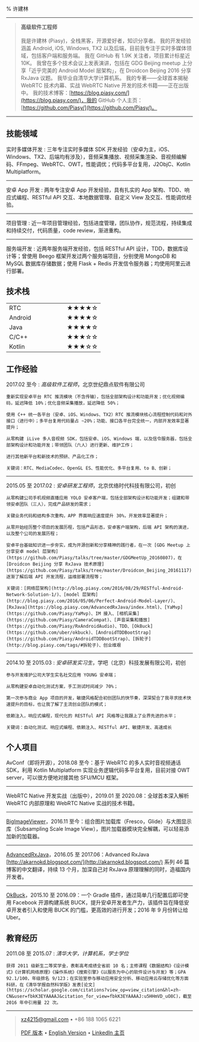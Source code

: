 % 许建林

----

> **高级软件工程师**
> \
> \
> 我是许建林 (Piasy)，全栈黑客，开源爱好者，知识分享者。
> 我的开发经验涵盖 Android, iOS, Windows, TX2 以及后端，目前我专注于实时多媒体领域，包括客户端和服务端。
> 我在 GitHub 有 1.9K 关注者，项目累计标星近 10K。
> 我曾在多个技术会议上发表演讲，包括在 GDG Beijing meetup 上分享「近乎完美的 Android Model 层架构」，在 Droidcon Beijing 2016 分享 RxJava 议题。
> 我毕业自清华大学计算机系。
> 我的专著——全球首本揭秘 WebRTC 技术内幕、实战 WebRTC Native 开发的技术书籍——正在出版中。
> 我的技术博客：[https://blog.piasy.com/](https://blog.piasy.com/)，我的 GitHub 个人主页：[https://github.com/Piasy/](https://github.com/Piasy/)。

----

技能领域
-------------------------

实时多媒体开发
:   三年专注实时多媒体 SDK 开发经验（安卓为主，iOS、Windows、TX2、后端均有涉及），音频采集播放、视频采集渲染、音视频编解码、FFmpeg、WebRTC、OWT，性能调优；代码多平台复用，J2ObjC、Kotlin Multiplatform。

----

安卓 App 开发
:   两年专注安卓 App 开发经验，具有扎实的 App 架构、TDD、响应式编程、RESTful API 交互、本地数据管理、自定义 View 及交互、性能调优经验。

----

项目管理
:   近一年项目管理经验，包括进度管理，团队协作，规范流程，持续集成和持续交付，代码质量，code review，渐进重构。

----

服务端开发
:   近两年服务端开发经验，包括 RESTful API 设计，TDD，数据库设计等；曾使用 Beego 框架开发过两个服务端项目，分别使用 MongoDB 和 MySQL 数据库存储数据；使用 Flask + Redis 开发信令服务器；均使用阿里云进行部署。

技术栈
-------------------------

|         |               |     |
|---------|---------------|-----|
| RTC     |               |★★★★☆|
| Android |               |★★★★☆|
| Java    |               |★★★★☆|
| C/C++   |               |★★★☆☆|
| Kotlin  |               |★★★☆☆|

工作经验
--------------------

2017.02 至今
:   *高级软件工程师*，北京世纪鼎点软件有限公司

    重新实现安卓平台 RTC 推流模块（不含传输），包括全部架构设计和功能开发；优化视频编码，延迟降低 10%；优化音频采集播放，延迟降低 50%；   

    使用 C++ 统一各平台（安卓、iOS、Windows、TX2）RTC 推流模块核心流程控制代码和对外接口（进行中）；多平台复用代码量占 ~20%；功能、接口各平台完全统一，内部开发效率显著提升；  

    从零构建 iLive 多人音视频 SDK，包括安卓、iOS、Windows 端，以及信令服务器，包括全部架构设计和功能开发；带领团队（六人）进行更新、维护工作；  

    进行其他新平台和新技术的预研、产品化工作；  

    关键词：RTC、MediaCodec、OpenGL ES、性能优化、多平台复用、to B、创新；

----

2015.05 至 2017.02
:   *安卓研发工程师*，北京优络时代科技有限公司，初创

    从零构建公司手机视频直播应用 YOLO 安卓客户端，包括全部架构设计和功能开发；组建和带领安卓团队（三人），完成产品研发的需求；  

    关键业务代码和结构多次重构，APP 界面响应速度提升 30%，开发效率显著提升；  
    
    从零开始经历整个项目的发展历程，包括产品形态，安卓客户端架构，后端 API 架构的演进，以及整个公司的发展历程；  

    安卓平台基础知识进一步夯实，成为开源创新和分享精神的践行者，在一次 [GDG Meetup 上分享安卓 model 层架构](https://github.com/Piasy/talks/tree/master/GDGMeetUp_20160807)，在 [Droidcon Beijing 分享 RxJava 技术原理](https://github.com/Piasy/talks/tree/master/Droidcon_Beijing_20161117)；  
    逐渐了解后端 API 开发流程，运维部署流程等；  

    关键词：[网络层架构](http://blog.piasy.com/2016/08/29/RESTful-Android-Network-Solution-1/)、[model 层架构](http://blog.piasy.com/2016/05/06/Perfect-Android-Model-Layer/)、[RxJava](https://blog.piasy.com/AdvancedRxJava/index.html)、[YaMvp](https://github.com/Piasy/YaMvp)、IM 接入、[相机采集](https://github.com/Piasy/CameraCompat)、[声音采集和播放](https://github.com/Piasy/RxAndroidAudio)、TDD、[OkBuck](https://github.com/uber/okbuck)、[AndroidTDDBootStrap](https://github.com/Piasy/AndroidTDDBootStrap)、[拆轮子](http://blog.piasy.com/tags/#拆轮子)、创业维艰

----

2014.10 至 2015.03
:   *安卓研发实习生*，学吧（北京）科技发展有限公司，初创

    参与开发维护公司大学生实名社交应用 YOUNG 安卓端；  

    从零构建安卓自动化测试方案，手工测试时间减少 70%；  

    第一次参与商业 App 项目的开发，敏捷风格配合初创团队的快节奏，深深契合了我寻求技术快速提升的目标，也让我了解了主流创业团队的模式；  

    依赖注入，响应式编程，现代化的 RESTful API 风格等让我跟上了业界先进的水平；  

    关键词：自动化测试、响应式编程、依赖注入、RESTful API、敏捷开发、高速成长

个人项目
-------------------------

AvConf（即将开源），2018.08 至今：基于 WebRTC 的多人实时音视频通话 SDK，利用 Kotlin Multiplatform 实现业务逻辑代码多平台复用，目前对接 OWT server，可以很方便地对接其他 SFU/MCU 框架。

----

WebRTC Native 开发实战（出版中），2019.01 至 2020.08：全球首本深入解析 WebRTC 内部原理和 WebRTC Native 实战的技术书籍。

----

[BigImageViewer](https://github.com/Piasy/BigImageViewer)，2016.11 至今：组合图片加载库（Fresco，Glide）与大图显示库（Subsampling Scale Image View），图片加载器模块完全解耦，可以轻易添加新的加载器。

----

[AdvancedRxJava](https://github.com/Piasy/AdvancedRxJava)，2016.05 至 2017.06：Advanced RxJava [http://akarnokd.blogspot.com/](http://akarnokd.blogspot.com/) 系列 46 篇博客的中文翻译，持续 13 个月，加深自己对 RxJava 原理理解的同时，造福国内开发者。

----

[OkBuck](https://github.com/Piasy/OkBuck)，2015.10 至 2016.09：一个 Gradle 插件，通过简单几行配置后即可使用 Facebook 开源构建系统 BUCK，提升安卓开发者生产力，该插件旨在降低安卓开发者引入和使用 BUCK 的门槛，更高效的进行开发；2016 年 9 月份转让给 Uber。

教育经历
---------

2011.08 至 2015.07
:   *清华大学，计算机系，学士学位*

    获得 2011 级新生二等奖学金，表彰高考成绩全省前 10 名；主修课程《数据结构》《设计模式》《计算机网络原理》《操作系统》《搜索引擎》《以服务为中心的软件设计与开发》等；GPA 92.1/100，年级排名 9/123；在实验室参与移动应用安全分析、移动应用云存储优化等方面科研，在《清华学报自然科学版》发表[论文](https://scholar.google.com/citations?view_op=view_citation&hl=zh-CN&user=fbkK3EYAAAAJ&citation_for_view=fbkK3EYAAAAJ:u5HHmVD_uO8C)，截至 2016 年中引用量 22 次。

----

> <xz4215@gmail.com> • +86 188 1065 6221\
> \
> [PDF 版本](piasy_resume_zh.pdf) •
> [English Version](piasy_resume_en.html) •
> [LinkedIn 主页](https://www.linkedin.com/in/piasy)

